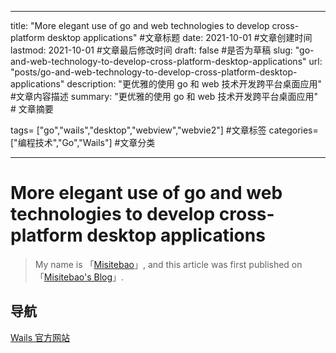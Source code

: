 - - -
title: "More elegant use of go and web technologies to develop cross-platform desktop applications" #文章标题 date: 2021-10-01 #文章创建时间 lastmod: 2021-10-01 #文章最后修改时间 draft: false #是否为草稿 slug: "go-and-web-technology-to-develop-cross-platform-desktop-applications" url: "posts/go-and-web-technology-to-develop-cross-platform-desktop-applications" description: "更优雅的使用 go 和 web 技术开发跨平台桌面应用" #文章内容描述 summary: "更优雅的使用 go 和 web 技术开发跨平台桌面应用" # 文章摘要

tags= ["go","wails","desktop","webview","webvie2"] #文章标签 categories= ["编程技术","Go","Wails"] #文章分类
- - -

# More elegant use of go and web technologies to develop cross-platform desktop applications


<!-- ## 内容目录

<details>
  <summary>点我 打开/关闭 目录列表</summary>

- [1. ](#nav-1)
- [2. ](#nav-2)
  - [2.1 ](#nav-2-1)
  - [2.2 ](#nav-2-2)
  - [2.3 ](#nav-2-3)
- [3. ](#nav-3)
  - [3.1 ](#nav-3-1)

</details> -->

> My name is 「[Misitebao](http://misitebao.com)」, and this article was first published on 「[Misitebao's Blog](http://blog.misitebao.com)」.

<span id="nav-1"></span>

## 导航

[Wails 官方网站](https://wails.io)
